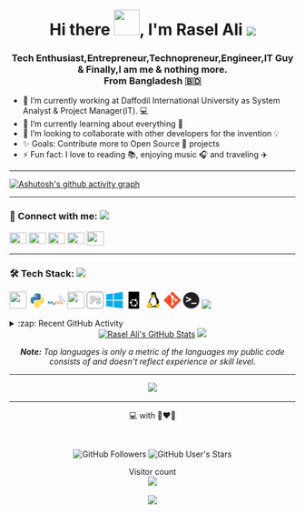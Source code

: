 <h1 align="center">
  Hi there <a href="#"><img src="https://raw.githubusercontent.com/raselalioff/raselalioff/main/.github/images/hand_wave.gif" width="45px" height="45px"/></a>, I'm Rasel Ali
  <img align="center" src="https://readme-typing-svg.herokuapp.com?font=Satisfy&color=%2338C2FF&size=35&center=true&vCenter=true&height=60&width=600&lines=Analyst+Implementor+Analyst;Odoo+Analyst;Python+Learner;Tech+Enthusiast;Entrepreneur;Technopreneur"></img>
</h1>

<h3 align="center">Tech Enthusiast,Entrepreneur,Technopreneur,Engineer,IT Guy & Finally,I am me & nothing more.<br/>From Bangladesh 🇧🇩</h3>


- 🔭 I’m currently working at Daffodil International University as System Analyst & Project Manager(IT). 💻
- 🌱 I’m currently learning about everything 💫
- 👯 I’m looking to collaborate with other developers for the invention 💡
- ✨ Goals: Contribute more to Open Source 🎯 projects
- ⚡ Fun fact: I love to reading 📚, enjoying music 🎧 and traveling ✈️
---

[![Ashutosh's github activity graph](https://github-readme-activity-graph.vercel.app/graph?username=raselalioff&bg_color=20232a&color=ffffff&line=57bcda&point=109be0&area=true&hide_border=true)](https://github.com/ashutosh00710/github-readme-activity-graph)

---

### 🔌 Connect with me: <a href="#"><img src="https://raw.githubusercontent.com/raselalioff/raselalioff/main/.github/images/handshake.gif" height="30px"></a>
<p>
  
  <a style="text-decoration: none;" href="https://linkedin.com/in/raselalioff" target="blank" title="LinkedIn">
    <img align="center" src="https://cdn.jsdelivr.net/npm/simple-icons@3.0.1/icons/linkedin.svg" height="20" width="30" />
  </a>
  <a style="text-decoration: none;" href="https://github.com/raselalioff" target="blank" title="GutHub">
    <img align="center" src="https://cdn.jsdelivr.net/npm/simple-icons@3.0.1/icons/github.svg" height="20" width="30" />
  </a>
  <a style="text-decoration: none;" href="https://twitter.com/raselalioff" target="blank" title="Twitter">
    <img align="center" src="https://cdn.jsdelivr.net/npm/simple-icons@3.0.1/icons/twitter.svg" height="20" width="30" />
  </a>
  <a style="text-decoration: none;" href="https://facebook.com/raselalioff" target="blank" title="Facebook">
    <img align="center" src="https://cdn.jsdelivr.net/npm/simple-icons@3.0.1/icons/facebook.svg" height="20" width="30" />
  </a>
  <a style="text-decoration: none;" href="https://youtube.com/raselthebillionsdream7729" target="blank" title="YouTube">
    <img align="center" src="https://cdn.jsdelivr.net/npm/simple-icons@3.0.1/icons/youtube.svg" height="25" width="30" />
  </a>
</p>

---

### 🛠️ Tech Stack: <a href="#"><img src="https://media2.giphy.com/media/QssGEmpkyEOhBCb7e1/giphy.gif?cid=ecf05e47a0n3gi1bfqntqmob8g9aid1oyj2wr3ds3mg700bl&rid=giphy.gif" height="30px"></a>
<p>
  <img width="30" height="30" src="https://code.visualstudio.com/favicon.ico"/>
  <img width="30" height="30" src="https://raw.githubusercontent.com/devicons/devicon/master/icons/python/python-original.svg"/>
  <img width="30" height="30" src="https://raw.githubusercontent.com/devicons/devicon/master/icons/mysql/mysql-original-wordmark.svg"/>
  <img width="30" height="30" src="https://www.vectorlogo.zone/logos/getpostman/getpostman-icon.svg"/>
  <img width="30" height="30" src="https://raw.githubusercontent.com/devicons/devicon/master/icons/photoshop/photoshop-line.svg"/>
  <img width="30" height="30" src="https://raw.githubusercontent.com/devicons/devicon/master/icons/windows8/windows8-original.svg"/>
  <img width="30" height="30" src="https://raw.githubusercontent.com/devicons/devicon/master/icons/ubuntu/ubuntu-plain.svg"/>
  <img width="30" height="30" src="https://raw.githubusercontent.com/devicons/devicon/master/icons/linux/linux-original.svg"/>
  <img width="30" height="30" src="https://raw.githubusercontent.com/devicons/devicon/master/icons/git/git-original.svg"/>
  <img width="30" height="30" src="https://raw.githubusercontent.com/github/explore/80688e429a7d4ef2fca1e82350fe8e3517d3494d/topics/terminal/terminal.png"/>
  <img height="30" src="https://upload.wikimedia.org/wikipedia/commons/5/50/Odoo_logo.svg"/> 
</p>



<details>
  <summary>:zap: Recent GitHub Activity</summary>
  
<!--START_SECTION:activity-->
1. 💪 Opened PR [#395](https://github.com/w3schools-test/w3schools-test.github.io/pull/395) in [w3schools-test/w3schools-test.github.io](https://github.com/w3schools-test/w3schools-test.github.io)
2. 🗣 Commented on [#1](https://github.com/raselalioff/raselalioff/issues/1) in [RaselAli/raselalioff](https://github.com/raselalioff/raselali)
3. 🗣 Commented on [#1](https://github.com/raselalioff/raselalioff/issues/1) in [RaselAli/raselalioff](https://github.com/raselalioff/raselali)
4. ❗️ Opened issue [#1](https://github.com/raselalioff/raselalioff/issues/1) in [RaselAli/raselalioff](https://github.com/raselalioff/raselali)
<!--END_SECTION:activity-->

</details>

<div align="center">
  <a href="#"><img alt="Rasel Ali's GitHub Stats" src="https://github-readme-stats.vercel.app/api?username=raselalioff&show_icons=true&include_all_commits=true&count_private=true&theme=react&show_icons=true&hide_border=true" height="170"/></a>
  <a href="#"><img src="https://github-readme-stats.vercel.app/api/top-langs/?username=raselalioff&theme=react&langs_count=10&layout=compact&hide_border=true" height="170"/></a>
  
  <i><b>Note:</b> Top languages is only a metric of the languages my public code consists of and doesn't reflect experience or skill level.</i>
</div>

---

<div align="center">
  <a href="#"><img src="https://media.giphy.com/media/vmGjjH1XOjViEfbBfZ/giphy.gif" width="128"></a>
</div>

---

<p align="center">
💻 with 💚❤️💚
</p>
<br/>
<p align="center">
  <img alt="GitHub Followers" src="https://img.shields.io/github/followers/raselalioff?style=social"/>
  <img alt="GitHub User's Stars" src="https://img.shields.io/github/stars/raselalioff?style=social"/>
</p>
<p align="center"> 
  Visitor count<br>
  <a href="#"><img src="https://profile-counter.glitch.me/raselalioff/count.svg"/></a>
</p>
<div align="center">
  <a href="#"><img src="https://raw.githubusercontent.com/raselalioff/raselalioff/main/.github/images/footer.svg"/></a>
</div>
